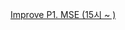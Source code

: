 [Improve P1. MSE (15시 ~ )](https://colab.research.google.com/drive/1LAjVwRMKF39l9SDEkCVADCm4FVTOEL6a?usp=sharing)
